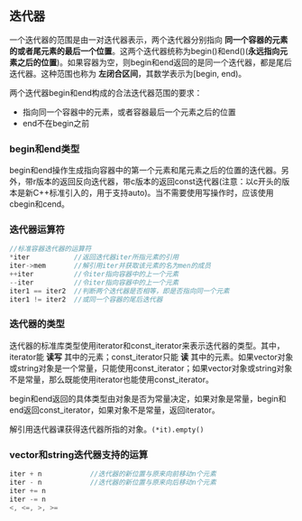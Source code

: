 ## 迭代器

一个迭代器的范围是由一对迭代器表示，两个迭代器分别指向 **同一个容器的元素的或者尾元素的最后一个位置**。这两个迭代器统称为begin()和end()(**永远指向元素之后的位置**)。如果容器为空，则begin和end返回的是同一个迭代器，都是尾后迭代器。这种范围也称为 **左闭合区间**，其数学表示为[begin, end)。

两个迭代器begin和end构成的合法迭代器范围的要求：

+ 指向同一个容器中的元素，或者容器最后一个元素之后的位置
+ end不在begin之前

### begin和end类型

begin和end操作生成指向容器中的第一个元素和尾元素之后的位置的迭代器。另外，带r版本的返回反向迭代器，带c版本的返回const迭代器(注意：以c开头的版本是新C++标准引入的，用于支持auto)。当不需要使用写操作时，应该使用cbegin和cend。

### 迭代器运算符

```c++
//标准容器迭代器的运算符
*iter           //返回迭代器iter所指元素的引用
iter->mem       //解引用iter并获取该元素的名为men的成员
++iter          //令iter指向容器中的上一个元素
--iter          //令iter指向容器中的上一个元素
iter1 == iter2  //判断两个迭代器是否相等，即是否指向同一个元素
iter1 != iter2  //或同一个容器的尾后迭代器
```

### 迭代器的类型

迭代器的标准库类型使用iterator和const_iterator来表示迭代器的类型。其中，iterator能 **读写** 其中的元素；const_iterator只能 **读** 其中的元素。如果vector对象或string对象是一个常量，只能使用const_iterator；如果vector对象或string对象不是常量，那么既能使用iterator也能使用const_iterator。

begin和end返回的具体类型由对象是否为常量决定，如果对象是常量，begin和end返回const_iterator，如果对象不是常量，返回iterator。

解引用迭代器课获得迭代器所指的对象。`(*it).empty()`

### vector和string迭代器支持的运算

```c++
iter + n            //迭代器的新位置与原来向前移动n个元素
iter - n            //迭代器的新位置与原来向后移动n个元素
iter += n
iter -= n
<, <=, >, >=
```

